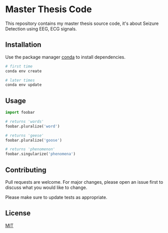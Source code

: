 # Master Thesis Code

This repository contains my master thesis source code, it's about Seizure Detection using EEG, ECG signals.

## Installation

Use the package manager [conda](https://docs.conda.io/en/latest/) to install dependencies.

```bash
# first time
conda env create

# later times
conda env update
```

## Usage

```python
import foobar

# returns 'words'
foobar.pluralize('word')

# returns 'geese'
foobar.pluralize('goose')

# returns 'phenomenon'
foobar.singularize('phenomena')
```

## Contributing

Pull requests are welcome. For major changes, please open an issue first
to discuss what you would like to change.

Please make sure to update tests as appropriate.

## License

[MIT](https://choosealicense.com/licenses/mit/)
